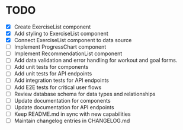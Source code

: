 # TODO

- [x] Create ExerciseList component
- [x] Add styling to ExerciseList component
- [x] Connect ExerciseList component to data source
- [ ] Implement ProgressChart component
- [ ] Implement RecommendationList component
- [ ] Add data validation and error handling for workout and goal forms.
- [ ] Add unit tests for components
- [ ] Add unit tests for API endpoints
- [ ] Add integration tests for API endpoints
- [ ] Add E2E tests for critical user flows
- [ ] Review database schema for data types and relationships
- [ ] Update documentation for components
- [ ] Update documentation for API endpoints
- [ ] Keep README.md in sync with new capabilities
- [ ] Maintain changelog entries in CHANGELOG.md
